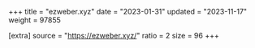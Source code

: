 +++
title = "ezweber.xyz"
date = "2023-01-31"
updated = "2023-11-17"
weight = 97855

[extra]
source = "https://ezweber.xyz/"
ratio = 2
size = 96
+++

